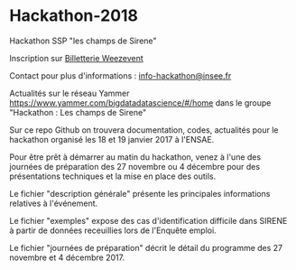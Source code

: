 # Hackathon-2018
Hackathon SSP "les champs de Sirene"

Inscription sur <a title="Logiciel billetterie en ligne" href="https://www.weezevent.com/hackathon-les-champs-de-sirene-2" class="weezevent-widget-integration" target="_blank" data-src="https://www.weezevent.com/widget_billeterie.php?id_evenement=288620&lg_billetterie=1&code=52865&resize=1&width_auto=1&color_primary=00AEEF" data-width="650" data-height="600" data-id="288620" data-resize="1" data-width_auto="1" data-noscroll="0" data-nopb="0">Billetterie Weezevent</a>

Contact pour plus d'informations : info-hackathon@insee.fr

Actualités sur le réseau Yammer https://www.yammer.com/bigdatadatascience/#/home dans le groupe "Hackathon : Les champs de Sirene"


Sur ce repo Github on trouvera documentation, codes, actualités pour le hackathon organisé les 18 et 19 janvier 2017 à l'ENSAE.

Pour être prêt à démarrer au matin du hackathon, venez à l'une des journées de préparation des 27 novembre ou 4 décembre pour des présentations techniques et la mise en place des outils.


Le fichier "description générale" présente les principales informations relatives à l'événement.

Le fichier "exemples" expose des cas d'identification difficile dans SIRENE à partir de données receuillies lors de l'Enquête emploi.

Le fichier "journées de préparation" décrit le détail du programme des 27 novembre et 4 décembre 2017.
